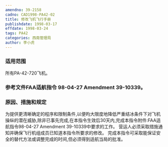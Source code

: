```yaml
---
amendno: 39-2158
cadno: CAD1998-PA42-02
title: 修改飞机飞行手册
publishdate: 1998-03-17
effdate: 1998-03-24
tags: PA42
categories: 西南管理局
author: 李小虎
---
```


### 适用范围 
所有PA-42-720飞机。

### 参考文件FAA适航指令 98-04-27 Amendment 39-10339。

### 原因、措施和规定 
为提供更清晰确定的程序和限制条件,以便昀大限度地降低严重结冰条件下对飞机操纵的潜在威胁,除非已事先完成,在本指令生效后30天内,完成本指令附件:FAA适航指令98-04-27 Amendment 39-10339中要求的工作。 
    营运人必须采取措施通知并确保飞行机组成员已知道本指令所要求的修改。 
    完成本指令可采取能保证安全的替代方法或调整完成的时间,但必须得到适航当局的批准。
